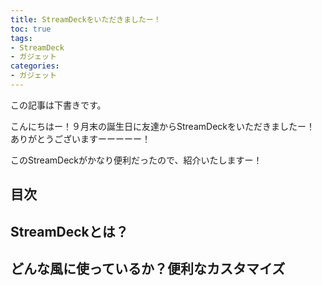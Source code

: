 ```yaml
---
title: StreamDeckをいただきましたー！
toc: true
tags:
- StreamDeck
- ガジェット
categories:
- ガジェット
---
```


この記事は下書きです。

こんにちはー！９月末の誕生日に友達からStreamDeckをいただきましたー！
ありがとうございますーーーーー！

このStreamDeckがかなり便利だったので、紹介いたしますー！

## 目次
<!-- toc -->

<!--more-->

## StreamDeckとは？


## どんな風に使っているか？便利なカスタマイズ